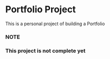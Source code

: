 # Portfolio Project

This is a personal project of building a Portfolio <br>

<h3> NOTE <h3> This project is not complete yet

